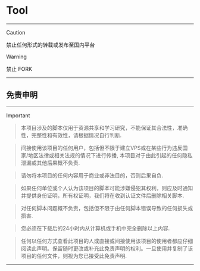 # Tool



------

> [!Caution]
> 禁止任何形式的转载或发布至国内平台

> [!WARNING]
> 禁止 FORK


------

   
## 免责申明

------

> [!IMPORTANT]

> 本项目涉及的脚本仅用于资源共享和学习研究，不能保证其合法性，准确性，完整性和有效性，请根据情况自行判断.

> 间接使用该项目的任何用户，包括但不限于建立VPS或在某些行为违反国家/地区法律或相关法规的情况下进行传播, 本项目对于由此引起的任何隐私泄漏或其他后果概不负责.

> 请勿将本项目的任何内容用于商业或非法目的，否则后果自负.

> 如果任何单位或个人认为该项目的脚本可能涉嫌侵犯其权利，则应及时通知并提供身份证明，所有权证明，我们将在收到认证文件后删除相关脚本.

> 对任何脚本问题概不负责，包括但不限于由任何脚本错误导致的任何损失或损害.

> 您必须在下载后的24小时内从计算机或手机中完全删除以上内容.

> 任何以任何方式查看此项目的人或直接或间接使用该项目的使用者都应仔细阅读此声明。保留随时更改或补充此免责声明的权利。一旦使用并复制了该项目的任何文件，则视为您已接受此免责声明.

------
